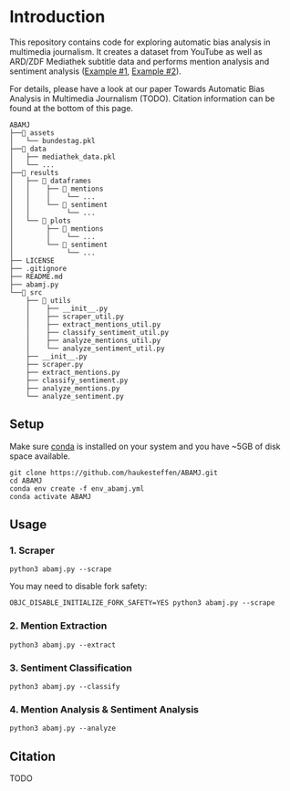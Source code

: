# Introduction

This repository contains code for exploring automatic bias analysis in multimedia journalism. It creates a dataset from YouTube as well as ARD/ZDF Mediathek subtitle data and performs mention analysis and sentiment analysis ([Example #1](results/plots/mentions/party_mentions_zeromean.pdf), [Example #2](results/plots/sentiment/party_negative_zeromean.pdf)).

For details, please have a look at our paper Towards Automatic Bias Analysis in Multimedia Journalism (TODO). Citation information can be found at the bottom of this page.

```
ABAMJ
├──📂 assets
│   └── bundestag.pkl
├──📂 data
│   ├── mediathek_data.pkl
│   └── ...
├──📂 results
│   ├── 📂 dataframes
│   │    ├── 📂 mentions
│   │    │    └── ...
│   │    └── 📂 sentiment
│   │         └── ...
│   └── 📂 plots
│        ├── 📂 mentions
│        │    └── ...
│        └── 📂 sentiment
│             └── ...
├── LICENSE
├── .gitignore
├── README.md
├── abamj.py
└──📂 src
    ├── 📂 utils
    │    ├── __init__.py
    │    ├── scraper_util.py
    │    ├── extract_mentions_util.py
    │    ├── classify_sentiment_util.py
    │    ├── analyze_mentions_util.py
    │    └── analyze_sentiment_util.py
    ├── __init__.py
    ├── scraper.py
    ├── extract_mentions.py
    ├── classify_sentiment.py
    ├── analyze_mentions.py
    └── analyze_sentiment.py
```

## Setup
Make sure [conda](https://docs.conda.io/) is installed on your system and you have ~5GB of disk space available.

```shell
git clone https://github.com/haukesteffen/ABAMJ.git
cd ABAMJ
conda env create -f env_abamj.yml
conda activate ABAMJ
```

## Usage

### 1. Scraper
```shell
python3 abamj.py --scrape
```

You may need to disable fork safety:
```shell
OBJC_DISABLE_INITIALIZE_FORK_SAFETY=YES python3 abamj.py --scrape
```
### 2. Mention Extraction
```shell
python3 abamj.py --extract
```

### 3. Sentiment Classification
```shell
python3 abamj.py --classify
```

### 4. Mention Analysis & Sentiment Analysis
```shell
python3 abamj.py --analyze
```

## Citation

TODO
